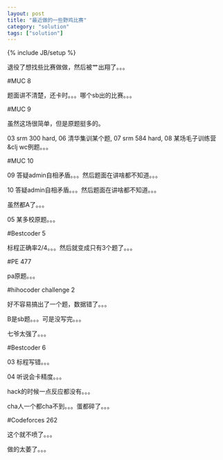 ```yaml
---
layout: post
title: "最近做的一些野鸡比赛"
category: "solution"
tags: ["solution"]
---
```

{% include JB/setup %}

退役了想找些比赛做做，然后被艹出翔了。。。

#MUC 8

题面讲不清楚，还卡时。。。哪个sb出的比赛。。。

#MUC 9

虽然这场很简单，但是原题挺多的。

03 srm 300 hard, 06 清华集训某个题, 07 srm 584 hard, 08 某场毛子训练营&clj wc例题。。。

#MUC 10

09 答疑admin自相矛盾。。。然后题面在讲啥都不知道。。。

10 答疑admin自相矛盾。。。然后题面在讲啥都不知道。。。

虽然都A了。。。

05 某多校原题。。。

#Bestcoder 5

标程正确率2/4。。。然后就变成只有3个题了。。。

#PE 477

pa原题。。。

#hihocoder challenge 2

好不容易搞出了一个题，数据错了。。。

B是sb题。。。可是没写完。。。

七爷太强了。。。

#Bestcoder 6

03 标程写错。。。

04 听说会卡精度。。。

hack的时候一点反应都没有。。。

cha人一个都cha不到。。。蛋都碎了。。。

#Codeforces 262

这个就不喷了。。。

做的太萎了。。。
